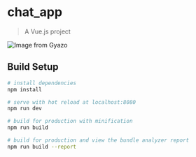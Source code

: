 # chat_app

> A Vue.js project

![Image from Gyazo](https://gyazo.com/8c1be83d2d8bd44e62241fd401e7371b)

## Build Setup

``` bash
# install dependencies
npm install

# serve with hot reload at localhost:8080
npm run dev

# build for production with minification
npm run build

# build for production and view the bundle analyzer report
npm run build --report
```
